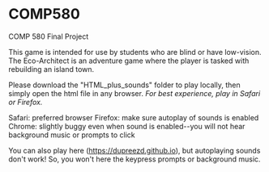 # COMP580
COMP 580 Final Project

This game is intended for use by students who are blind or have low-vision. The Eco-Architect is an adventure game where the player is tasked with rebuilding an island town.

Please download the "HTML_plus_sounds" folder to play locally, then simply open the html file in any browser. *For best experience, play in Safari or Firefox.*

Safari: preferred browser
Firefox: make sure autoplay of sounds is enabled
Chrome: slightly buggy even when sound is enabled--you will not hear background music or prompts to click

You can also play here (https://dupreezd.github.io), but autoplaying sounds don't work! So, you won't here the keypress prompts or background music.
